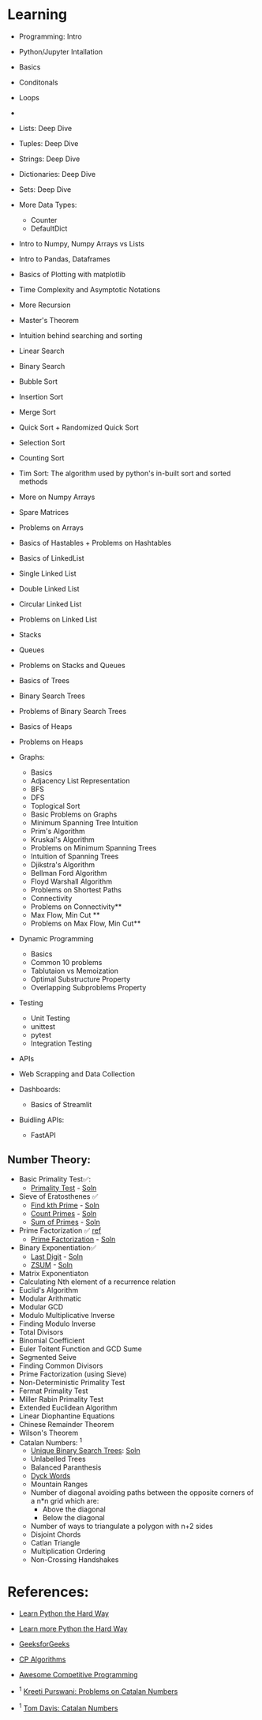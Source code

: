 # Learning


- Programming: Intro
- Python/Jupyter Intallation
- Basics
- Conditonals
- Loops
- 
- Lists: Deep Dive
- Tuples: Deep Dive
- Strings: Deep Dive
- Dictionaries: Deep Dive
- Sets: Deep Dive
- More Data Types:
    - Counter
    - DefaultDict
- Intro to Numpy, Numpy Arrays vs Lists
- Intro to Pandas, Dataframes
- Basics of Plotting with matplotlib
- Time Complexity and Asymptotic Notations
- More Recursion
- Master's Theorem
- Intuition behind searching and sorting
- Linear Search
- Binary Search
- Bubble Sort
- Insertion Sort
- Merge Sort
- Quick Sort + Randomized Quick Sort
- Selection Sort
- Counting Sort
- Tim Sort: The algorithm used by python's in-built sort and sorted methods
- More on Numpy Arrays
- Spare Matrices
- Problems on Arrays
- Basics of Hastables + Problems on Hashtables
- Basics of LinkedList
- Single Linked List
- Double Linked List
- Circular Linked List
- Problems on Linked List
- Stacks
- Queues
- Problems on Stacks and Queues
- Basics of Trees
- Binary Search Trees
- Problems of Binary Search Trees
- Basics of Heaps
- Problems on Heaps
- Graphs: 
    - Basics
    - Adjacency List Representation
    - BFS
    - DFS
    - Toplogical Sort
    - Basic Problems on Graphs
    - Minimum Spanning Tree Intuition
    - Prim's Algorithm
    - Kruskal's Algorithm
    - Problems on Minimum Spanning Trees
    - Intuition of Spanning Trees
    - Djikstra's Algorithm
    - Bellman Ford Algorithm
    - Floyd Warshall Algorithm
    - Problems on Shortest Paths
    - Connectivity
    - Problems on Connectivity**
    - Max Flow, Min Cut **
    - Problems on Max Flow, Min Cut**
- Dynamic Programming
    - Basics
    - Common 10 problems
    - Tablutaion vs Memoization
    - Optimal Substructure Property
    - Overlapping Subproblems Property

- Testing
    - Unit Testing
    - unittest
    - pytest
    - Integration Testing

- APIs

- Web Scrapping and Data Collection

- Dashboards:
    - Basics of Streamlit

- Buidling APIs:
    - FastAPI


## Number Theory:


- Basic Primality Test✅:
    - [Primality Test](https://www.codechef.com/problems/PRB01) - [Soln](./codechef/PRB01.py) 
- Sieve of Eratosthenes ✅
    - [Find kth Prime](https://www.spoj.com/problems/TDKPRIME/) - [Soln](./spoj/TDKPRIME.py)
    - [Count Primes](https://leetcode.com/problems/count-primes/) - [Soln](./leetcode/204.py)
    - [Sum of Primes](https://www.codechef.com/GKAH2016/problems/PRIMESUM/) - [Soln](./codechef/PRIMESUM.py)
- Prime Factorization ✅ [ref](./prime_factor_b.py)
    - [Prime Factorization](https://www.codechef.com/problems/GEEK09) - [Soln](./codechef/GEEK09.py)
- Binary Exponentiation✅ 
    - [Last Digit](https://www.spoj.com/problems/LASTDIG/) - [Soln](./spoj/LASTDIG.py)
    - [ZSUM](https://www.spoj.com/problems/ZSUM/) - [Soln](./spoj/ZSUM.py)
- Matrix Exponentiaton
- Calculating Nth element of a recurrence relation
- Euclid's Algorithm
- Modular Arithmatic
- Modular GCD
- Modulo Multiplicative Inverse
- Finding Modulo Inverse
- Total Divisors
- Binomial Coefficient
- Euler Toitent Function and GCD Sume
- Segmented Seive
- Finding Common Divisors
- Prime Factorization (using Sieve)
- Non-Deterministic Primality Test
- Fermat Primality Test
- Miller Rabin Primality Test
- Extended Euclidean Algorithm
- Linear Diophantine Equations
- Chinese Remainder Theorem
- Wilson's Theorem
- Catalan Numbers: <sup>1</sup>
    - [Unique Binary Search Trees](https://leetcode.com/problems/unique-binary-search-trees/): [Soln](./leetcode/96.py)
    - Unlabelled Trees
    - Balanced Paranthesis
    - [Dyck Words](https://www.geeksforgeeks.org/dyck-words-of-given-length/)
    - Mountain Ranges
    - Number of diagonal avoiding paths between the opposite corners of a n*n grid which are:
        - Above the diagonal
        - Below the diagonal
    - Number of ways to triangulate a polygon with n+2 sides
    - Disjoint Chords
    - Catlan Triangle
    - Multiplication Ordering
    - Non-Crossing Handshakes
# References:

- [Learn Python the Hard Way](https://www.amazon.com/Learn-Python-Hard-Way-Introduction/dp/0134692888)
- [Learn more Python the Hard Way](https://www.amazon.com/dp/0134123484)
- [GeeksforGeeks](https://www.geeksforgeeks.org/dynamic-programming/)
- [CP Algorithms](https://cp-algorithms.com/)
- [Awesome Competitive Programming](https://github.com/lnishan/awesome-competitive-programming)

- <sup>1</sup> [Kreeti Purswani: Problems on Catalan Numbers](https://www.youtube.com/watch?v=0pTN0qzpt-Y)
- <sup>1</sup> [Tom Davis: Catalan Numbers]((http://www.geometer.org/mathcircles/catalan.pdf))
